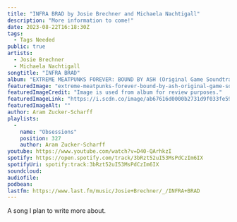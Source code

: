 ```yaml
---
title: "INFRA BRAD by Josie Brechner and Michaela Nachtigall"
description: "More information to come!"
date: 2023-08-22T16:18:30Z
tags:
  - Tags Needed
public: true
artists:
  - Josie Brechner
  - Michaela Nachtigall
songtitle: "INFRA BRAD"
album: "EXTREME MEATPUNKS FOREVER: BOUND BY ASH (Original Game Soundtrack)"
featuredImage: "extreme-meatpunks-forever-bound-by-ash-original-game-soundtrack.jpeg"
featuredImageCredit: "Image is used from album for review purposes."
featuredImageLink: "https://i.scdn.co/image/ab67616d0000b2731d9f033fe5961c7d4dbfdf45"
featuredImageAlt: ""
author: Aram Zucker-Scharff
playlists:
  -
    name: "Obsessions"
    position: 327
    author: Aram Zucker-Scharff
youtube: https://www.youtube.com/watch?v=D40-QArhkzI
spotify: https://open.spotify.com/track/3bRzt52uI53MsPdCzIm6IX
spotifyUri: spotify:track:3bRzt52uI53MsPdCzIm6IX
soundcloud:
audiofile:
podbean:
lastfm: https://www.last.fm/music/Josie+Brechner/_/INFRA+BRAD
---
```


A song I plan to write more about.
		